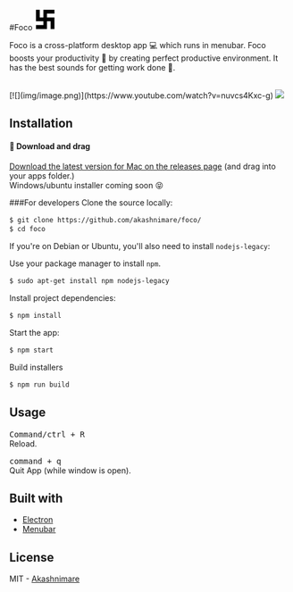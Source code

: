 #Foco <img src="img/foco.png" width="40">

Foco is a cross-platform desktop app :computer: which runs in menubar. 
Foco boosts your productivity :rocket: by creating perfect productive environment.
It has the best sounds for getting work done :raised_hands:.

<br>
[![](img/image.png)](https://www.youtube.com/watch?v=nuvcs4Kxc-g)
<img src="https://j.gifs.com/NkJLxz.gif">

## Installation
#### :triangular_flag_on_post: Download and drag

[Download the latest version for Mac on the releases page](https://github.com/akashnimare/foco/releases) (and drag into your apps folder.)
<br>Windows/ubuntu installer coming soon :stuck_out_tongue_closed_eyes:


###For developers
Clone the source locally:

```sh
$ git clone https://github.com/akashnimare/foco/
$ cd foco
```
If you're on Debian or Ubuntu, you'll also need to install
`nodejs-legacy`:

Use your package manager to install `npm`.

```sh
$ sudo apt-get install npm nodejs-legacy
```

Install project dependencies:

```sh
$ npm install
```
Start the app:

```sh
$ npm start
```

Build installers  

```sh
$ npm run build
```

## Usage

<kbd>Command/ctrl + R</kbd><br>
Reload.

<kbd>command + q</kbd><br>
Quit App (while window is open).

## Built with
- [Electron](https://electron.atom.io)
- [Menubar](https://github.com/maxogden/menubar)

## License

MIT - [Akashnimare](http://akashnimare.in)
